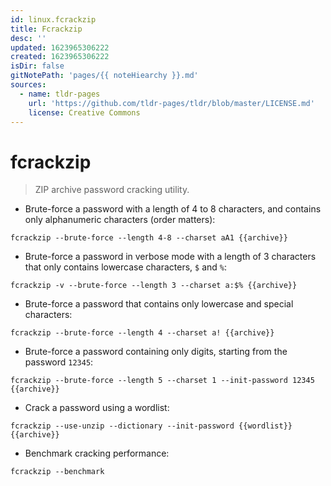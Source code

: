 ```yaml
---
id: linux.fcrackzip
title: Fcrackzip
desc: ''
updated: 1623965306222
created: 1623965306222
isDir: false
gitNotePath: 'pages/{{ noteHiearchy }}.md'
sources:
  - name: tldr-pages
    url: 'https://github.com/tldr-pages/tldr/blob/master/LICENSE.md'
    license: Creative Commons
---
```

# fcrackzip

> ZIP archive password cracking utility.

- Brute-force a password with a length of 4 to 8 characters, and contains only alphanumeric characters (order matters):

`fcrackzip --brute-force --length 4-8 --charset aA1 {{archive}}`

- Brute-force a password in verbose mode with a length of 3 characters that only contains lowercase characters, `$` and `%`:

`fcrackzip -v --brute-force --length 3 --charset a:$% {{archive}}`

- Brute-force a password that contains only lowercase and special characters:

`fcrackzip --brute-force --length 4 --charset a! {{archive}}`

- Brute-force a password containing only digits, starting from the password `12345`:

`fcrackzip --brute-force --length 5 --charset 1 --init-password 12345 {{archive}}`

- Crack a password using a wordlist:

`fcrackzip --use-unzip --dictionary --init-password {{wordlist}} {{archive}}`

- Benchmark cracking performance:

`fcrackzip --benchmark`

